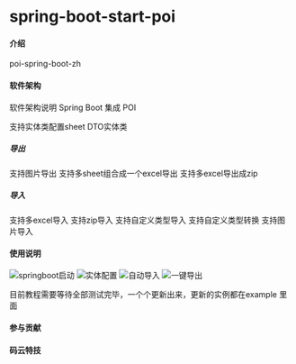 # spring-boot-start-poi

#### 介绍
poi-spring-boot-zh

#### 软件架构
软件架构说明
Spring Boot 集成 POI

支持实体类配置sheet DTO实体类

##### 导出
支持图片导出
支持多sheet组合成一个excel导出
支持多excel导出成zip

##### 导入
支持多excel导入
支持zip导入
支持自定义类型导入
支持自定义类型转换
支持图片导入



#### 使用说明
![springboot启动](https://images.gitee.com/uploads/images/2020/0612/225342_d99139ac_2220484.png "springBootApplication.png")
![实体配置](https://images.gitee.com/uploads/images/2020/0612/225359_832f32b8_2220484.png "配置1.png")
![自动导入](https://images.gitee.com/uploads/images/2020/0612/225413_3a3dad6e_2220484.png "参数使用.png")
![一键导出](https://images.gitee.com/uploads/images/2020/0612/225432_3820a386_2220484.png "导出.png")

目前教程需要等待全部测试完毕，一个个更新出来，更新的实例都在example 里面


#### 参与贡献




#### 码云特技

